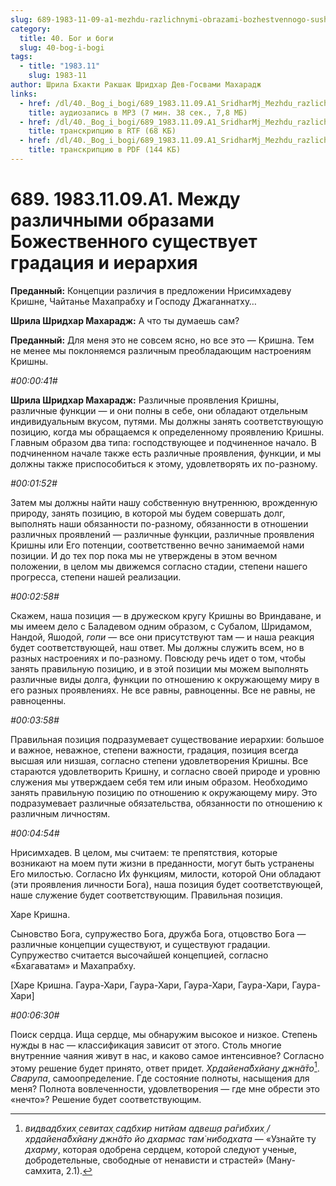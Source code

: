 ```yaml
---
slug: 689-1983-11-09-a1-mezhdu-razlichnymi-obrazami-bozhestvennogo-sushhestvuet-gradatsiya-i-ierarhiya
category:
  title: 40. Бог и боги
  slug: 40-bog-i-bogi
tags:
  - title: "1983.11"
    slug: 1983-11
author: Шрила Бхакти Ракшак Шридхар Дев-Госвами Махарадж
links:
  - href: /dl/40._Bog_i_bogi/689_1983.11.09.A1_SridharMj_Mezhdu_razlichnymi_obrazami_Bozhestvennogo_sushhestvuet_gradacija_i_ierarhija.mp3
    title: аудиозапись в MP3 (7 мин. 38 сек., 7,8 МБ)
  - href: /dl/40._Bog_i_bogi/689_1983.11.09.A1_SridharMj_Mezhdu_razlichnymi_obrazami_Bozhestvennogo_sushhestvuet_gradacija_i_ierarhija.rtf
    title: транскрипцию в RTF (68 КБ)
  - href: /dl/40._Bog_i_bogi/689_1983.11.09.A1_SridharMj_Mezhdu_razlichnymi_obrazami_Bozhestvennogo_sushhestvuet_gradacija_i_ierarhija.pdf
    title: транскрипцию в PDF (144 КБ)
---
```


# 689. 1983.11.09.A1. Между различными образами Божественного существует градация и иерархия

**Преданный:** Концепции различия в предложении Нрисимхадеву Кришне, Чайтанье Махапрабху и Господу Джаганнатху…

**Шрила Шридхар Махарадж:** А что ты думаешь сам?

**Преданный:** Для меня это не совсем ясно, но все это — Кришна. Тем не менее мы поклоняемся различным преобладающим настроениям Кришны.

*#00:00:41#*

**Шрила Шридхар Махарадж:** Различные проявления Кришны, различные функции — и они полны в себе, они обладают отдельным индивидуальным вкусом, путями. Мы должны занять соответствующую позицию, когда мы обращаемся к определенному проявлению Кришны. Главным образом два типа: господствующее и подчиненное начало. В подчиненном начале также есть различные проявления, функции, и мы должны также приспособиться к этому, удовлетворять их по-разному.

*#00:01:52#*

Затем мы должны найти нашу собственную внутреннюю, врожденную природу, занять позицию, в которой мы будем совершать долг, выполнять наши обязанности по-разному, обязанности в отношении различных проявлений — различные функции, различные проявления Кришны или Его потенции, соответственно вечно занимаемой нами позиции. И до тех пор пока мы не утверждены в этом вечном положении, в целом мы движемся согласно стадии, степени нашего прогресса, степени нашей реализации.

*#00:02:58#*

Скажем, наша позиция — в дружеском кругу Кришны во Вриндаване, и мы имеем дело с Баладевом одним образом, с Субалом, Шридамом, Нандой, Яшодой, *гопи* — все они присутствуют там — и наша реакция будет соответствующей, наш ответ. Мы должны служить всем, но в разных настроениях и по-разному. Повсюду речь идет о том, чтобы занять правильную позицию, и в этой позиции мы можем выполнять различные виды долга, функции по отношению к окружающему миру в его разных проявлениях. Не все равны, равноценны. Все не равны, не равноценны.

*#00:03:58#*

Правильная позиция подразумевает существование иерархии: большое и важное, неважное, степени важности, градация, позиция всегда высшая или низшая, согласно степени удовлетворения Кришны. Все стараются удовлетворить Кришну, и согласно своей природе и уровню служения мы утверждаем себя тем или иным образом. Необходимо занять правильную позицию по отношению к окружающему миру. Это подразумевает различные обязательства, обязанности по отношению к различным личностям.

*#00:04:54#*

Нрисимхадев. В целом, мы считаем: те препятствия, которые возникают на моем пути жизни в преданности, могут быть устранены Его милостью. Согласно Их функциям, милости, которой Они обладают (эти проявления личности Бога), наша позиция будет соответствующей, наше служение будет соответствующим. Правильная позиция.

Харе Кришна.

Сыновство Бога, супружество Бога, дружба Бога, отцовство Бога — различные концепции существуют, и существуют градации. Супружество считается высочайшей концепцией, согласно «Бхагаватам» и Махапрабху.

[Харе Кришна. Гаура-Хари, Гаура-Хари, Гаура-Хари, Гаура-Хари, Гаура-Хари]

*#00:06:30#*

Поиск сердца. Ища сердце, мы обнаружим высокое и низкое. Степень нужды в нас — классификация зависит от этого. Столь многие внутренние чаяния живут в нас, и каково самое интенсивное? Согласно этому решение будет принято, ответ придет. *Хр̣дайена̄бхйану джн̃а̄то*[^_ftn1]. *Сварупа*, самоопределение. Где состояние полноты, насыщения для меня? Полнота вовлеченности, удовлетворения — где мне обрести это «нечто»? Решение будет соответствующим.



[^_ftn1]: *видвадбхих̣ севитах̣ садбхир нитйам адвеш̣а ра̄гибхих̣ / хр̣дайена̄бхйану джн̃а̄то йо дхармас там̇ нибодхата* — «Узнайте ту *дхарму*, которая одобрена сердцем, которой следуют ученые, добродетельные, свободные от ненависти и страстей» (Ману-самхита, 2.1).

